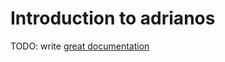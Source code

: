 # Introduction to adrianos

TODO: write [great documentation](http://jacobian.org/writing/great-documentation/what-to-write/)

